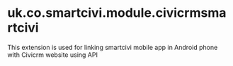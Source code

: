 # uk.co.smartcivi.module.civicrmsmartcivi
This extension is used for linking smartcivi mobile app in Android phone with Civicrm website using API
